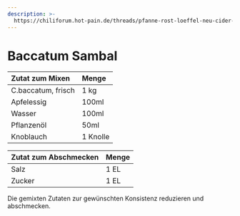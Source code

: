 ```yaml
---
description: >-
  https://chiliforum.hot-pain.de/threads/pfanne-rost-loeffel-neu-cider-brined-pulled-pork-und-coleslaw.29723/#post-651560
---
```


# Baccatum Sambal

| Zutat zum Mixen | Menge |
| :--- | :--- |
| C.baccatum, frisch | 1 kg |
| Apfelessig | 100ml |
| Wasser | 100ml |
| Pflanzenöl | 50ml |
| Knoblauch | 1 Knolle |

| Zutat zum Abschmecken | Menge |
| :--- | :--- |
| Salz | 1 EL |
| Zucker | 1 EL |

Die gemixten Zutaten zur gewünschten Konsistenz reduzieren und abschmecken.

